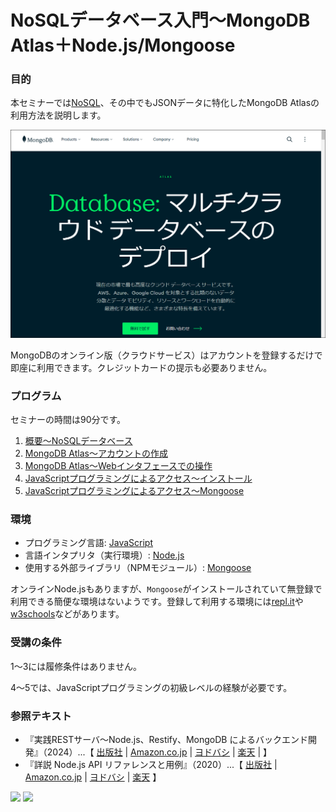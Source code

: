 # NoSQLデータベース入門～MongoDB Atlas＋Node.js/Mongoose

### 目的

本セミナーでは[NoSQL](https://ja.wikipedia.org/wiki/NoSQL "LINK")、その中でもJSONデータに特化したMongoDB Atlasの利用方法を説明します。

<img src="./Images/AtlasMain.png" width="600">

MongoDBのオンライン版（クラウドサービス）はアカウントを登録するだけで即座に利用できます。クレジットカードの提示も必要ありません。


### プログラム

セミナーの時間は90分です。

1. [概要～NoSQLデータベース](./01-Introduction.md "INTERNAL")
2. [MongoDB Atlas～アカウントの作成](./02-Account.md "INTERNAL")
3. [MongoDB Atlas～Webインタフェースでの操作](./03-Web.md "INTERNAL")
4. [JavaScriptプログラミングによるアクセス～インストール](./04-Install.md "ITNERNAL")
5. [JavaScriptプログラミングによるアクセス～Mongoose](./05-Mongoose.md "ITNERNAL")


### 環境

- プログラミング言語: [JavaScript](https://developer.mozilla.org/ja/docs/Web/JavaScript "LINK")
- 言語インタプリタ（実行環境）: [Node.js](https://nodejs.org/en "LINK")
- 使用する外部ライブラリ（NPMモジュール）: [Mongoose](https://mongoosejs.com/ "LINK")

オンラインNode.jsもありますが、`Mongoose`がインストールされていて無登録で利用できる簡便な環境はないようです。登録して利用する環境には[repl.it](https://replit.com/languages/nodejs "LINK")や[w3schools](https://www.w3schools.com/nodejs/nodejs_compiler.asp "LINK")などがあります。


### 受講の条件

1～3には履修条件はありません。

4～5では、JavaScriptプログラミングの初級レベルの経験が必要です。


### 参照テキスト

- 『実践RESTサーバ～Node.js、Restify、MongoDB によるバックエンド開発』（2024）...【
	[出版社](http://www.cutt.co.jp/book/978-4-87783-549-1.html) |
	[Amazon.co.jp](https://www.amazon.co.jp/dp/4877835490) |
	[ヨドバシ](https://www.yodobashi.com/product/100000009003842492/) |
	[楽天](https://books.rakuten.co.jp/rb/17857239/) |
】 
- 『詳説 Node.js API リファレンスと用例』（2020）...【
	[出版社](https://www.cutt.co.jp/book/978-4-87783-489-0.html) |
	[Amazon.co.jp](https://www.amazon.co.jp/dp/4877834893) | 
	[ヨドバシ](https://www.yodobashi.com/product/100000009003304685/) |
	[楽天](https://books.rakuten.co.jp/rb/16376958/)
】 

<img src="https://www.cutt.co.jp/book/images/978-4-87783-549-1.png" height="200"> <img src="https://www.cutt.co.jp/book/images/978-4-87783-489-0.png" height="200">

